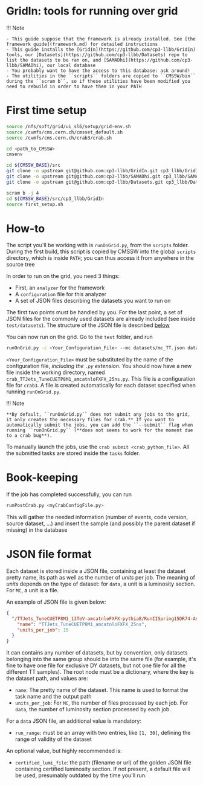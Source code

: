 # GridIn: tools for running over grid

!!! Note

    - This guide suppose that the framework is already installed. See [the framework guide](framework.md) for detailed instructions
    - This guide installs the [GridIn](https://github.com/cp3-llbb/GridIn) tools, our [Datasets](https://github.com/cp3-llbb/Datasets) repo to list the datasets to be ran on, and [SAMADhi](https://github.com/cp3-llbb/SAMADhi), our local database
    - You probably want to have the access to this database: ask around!
    - The utilities in the ``scripts`` folders are copied to ``CMSSW/bin`` during the ``scram b``, so if these utilities have been modified you need to rebuild in order to have them in your PATH

# First time setup

```bash
source /nfs/soft/grid/ui_sl6/setup/grid-env.sh
source /cvmfs/cms.cern.ch/cmsset_default.sh
source /cvmfs/cms.cern.ch/crab3/crab.sh

cd <path_to_CMSSW>
cmsenv

cd ${CMSSW_BASE}/src
git clone -o upstream git@github.com:cp3-llbb/GridIn.git cp3_llbb/GridIn
git clone -o upstream git@github.com:cp3-llbb/SAMADhi.git cp3_llbb/SAMADhi
git clone -o upstream git@github.com:cp3-llbb/Datasets.git cp3_llbb/Datasets

scram b -j 4
cd ${CMSSW_BASE}/src/cp3_llbb/GridIn
source first_setup.sh
```

# How-to

The script you'll be working with is ``runOnGrid.py``, from the ``scripts`` folder. During the first build, this script
is copied by CMSSW into the global ``scripts`` directory, which is inside ``PATH``; you can thus access it from anywhere
in the source tree

In order to run on the grid, you need 3 things:

- First, an ``analyzer`` for the framework
- A ``configuration`` file for this analyzer
- A set of JSON files describing the datasets you want to run on

The first two points must be handled by you. For the last point, a set of JSON files for the commonly used datasets are
already included (see inside ``test/datasets``). The structure of the JSON file is described [below](#json-file-format)

You can now run on the grid. Go to the ``test`` folder, and run

```bash
runOnGrid.py -c <Your_Configuration_File> --mc datasets/mc_TT.json datasets/mc_DY.json <datasets/...>
```

``<Your_Configuration_File>`` must be substituted by the name of the configuration file, *including the ``.py`` extension*.
You should now have a new file inside the working directory, named ``crab_TTJets_TuneCUETP8M1_amcatnloFXFX_25ns.py``.
This file is a configuration file for ``crab3``. A file is created automatically for each dataset specified when running
 ``runOnGrid.py``.

!!! Note

    **By default, ``runOnGrid.py`` does not submit any jobs to the grid, it only creates the necessary files for crab.** If you want to automatically submit the jobs, you can add the ``--submit`` flag when running ``runOnGrid.py`` (**does not seems to work for the moment due to a crab bug**).

To manually launch the jobs, use the ``crab submit <crab_python_file>``. All the submitted tasks are stored inside the ``tasks`` folder.

# Book-keeping

If the job has completed successfully, you can run
```bash
runPostCrab.py <myCrabConfigFile.py>
```
This will gather the needed information (number of events, code version, source dataset, ...) and insert the sample (and possibly the parent dataset if missing) in the database

# JSON file format

Each dataset is stored inside a JSON file, containing at least the dataset pretty name, its path as well as the number
of *units* per job. The meaning of *units* depends on the type of dataset: for ``data``, a unit is a luminosity section.
For ``MC``, a unit is a file.

An example of JSON file is given below:
```json
{
  "/TTJets_TuneCUETP8M1_13TeV-amcatnloFXFX-pythia8/RunIISpring15DR74-Asympt25ns_MCRUN2_74_V9-v1/MINIAODSIM": {
    "name": "TTJets_TuneCUETP8M1_amcatnloFXFX_25ns",
    "units_per_job": 15
  }
}
```

It can contains any number of datasets, but by convention, only datasets belonging into the same group should be into
the same file (for example, it's fine to have one file for exclusive DY datasets, but not one file for all the different
TT samples). The root node must be a dictionary, where the key is the dataset path, and values are:

- ``name``: The pretty name of the dataset. This name is used to format the task name and the output path
- ``units_per_job``: For ``MC``, the number of files processed by each job. For ``data``, the number of luminosity section
processed by each job.

For a ``data`` JSON file, an additional value is mandatory:

- ``run_range``: must be an array with two entries, like ``[1, 30]``, defining the range of validity of the dataset

An optional value, but highly recommended is:

- ``certified_lumi_file``: the path (filename or url) of the golden JSON file containing certified luminosity section.
If not present, a default file will be used, presumably outdated by the time you'll run.
